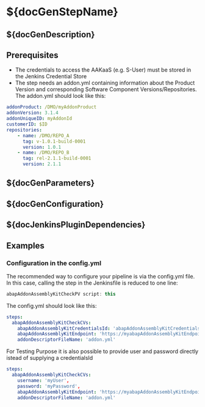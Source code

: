 # ${docGenStepName}

## ${docGenDescription}

## Prerequisites

* The credentials to access the AAKaaS (e.g. S-User) must be stored in the Jenkins Credential Store
* The step needs an addon.yml containing information about the Product Version and corresponding Software Component Versions/Repositories. The addon.yml should look like this:

```yaml
addonProduct: /DMO/myAddonProduct
addonVersion: 3.1.4
addonUniqueID: myAddonId
customerID: $ID
repositories:
    - name: /DMO/REPO_A
      tag: v-1.0.1-build-0001
      version: 1.0.1
    - name: /DMO/REPO_B
      tag: rel-2.1.1-build-0001
      version: 2.1.1
```

## ${docGenParameters}

## ${docGenConfiguration}

## ${docJenkinsPluginDependencies}

## Examples

### Configuration in the config.yml

The recommended way to configure your pipeline is via the config.yml file. In this case, calling the step in the Jenkinsfile is reduced to one line:

```groovy
abapAddonAssemblyKitCheckPV script: this
```

The config.yml should look like this:

```yaml
steps:
  abapAddonAssemblyKitCheckCVs:
    abapAddonAssemblyKitCredentialsId: 'abapAddonAssemblyKitCredentialsId',
    abapAddonAssemblyKitEndpoint: 'https://myabapAddonAssemblyKitEndpoint.com',
    addonDescriptorFileName: 'addon.yml'
```
For Testing Purpose it is also possible to provide user and password directly istead of supplying a credentialsId

```yaml
steps:
  abapAddonAssemblyKitCheckCVs:
    username: 'myUser',
    password: 'myPassword',
    abapAddonAssemblyKitEndpoint: 'https://myabapAddonAssemblyKitEndpoint.com',
    addonDescriptorFileName: 'addon.yml'
```
